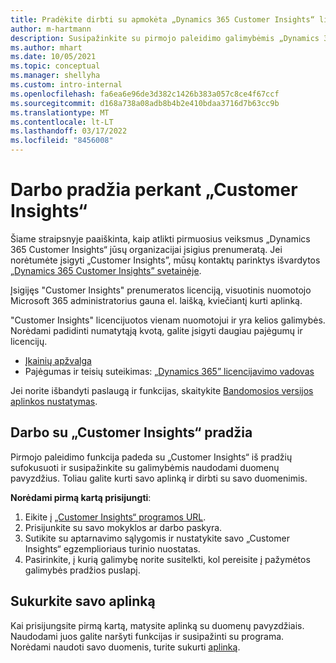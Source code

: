 ```yaml
---
title: Pradėkite dirbti su apmokėta „Dynamics 365 Customer Insights“ licencija
author: m-hartmann
description: Susipažinkite su pirmojo paleidimo galimybėmis „Dynamics 365 Customer Insights“ ir susipažinkite su jo galimybėmis.
ms.author: mhart
ms.date: 10/05/2021
ms.topic: conceptual
ms.manager: shellyha
ms.custom: intro-internal
ms.openlocfilehash: fa6ea6e96de3d382c1426b383a057c8ce4f67ccf
ms.sourcegitcommit: d168a738a08adb8b4b2e410bdaa3716d7b63cc9b
ms.translationtype: MT
ms.contentlocale: lt-LT
ms.lasthandoff: 03/17/2022
ms.locfileid: "8456008"
---
```

# <a name="get-started-after-purchasing-customer-insights"></a>Darbo pradžia perkant „Customer Insights“

Šiame straipsnyje paaiškinta, kaip atlikti pirmuosius veiksmus „Dynamics 365 Customer Insights“ jūsų organizacijai įsigius prenumeratą. Jei norėtumėte įsigyti „Customer Insights”, mūsų kontaktų parinktys išvardytos [„Dynamics 365 Customer Insights” svetainėje](https://dynamics.microsoft.com/ai/customer-insights/). 

Įsigijęs "Customer Insights" prenumeratos licenciją, visuotinis nuomotojo Microsoft 365 administratorius gauna el. laišką, kviečiantį kurti aplinką. 

"Customer Insights" licencijuotos vienam nuomotojui ir yra kelios galimybės. Norėdami padidinti numatytąją kvotą, galite įsigyti daugiau pajėgumų ir licencijų. 
- [Įkainių apžvalga](https://dynamics.microsoft.com/ai/customer-insights/pricing/)
- Pajėgumas ir teisių suteikimas: [„Dynamics 365” licencijavimo vadovas](https://go.microsoft.com/fwlink/?LinkId=866544)

Jei norite išbandyti paslaugą ir funkcijas, skaitykite [Bandomosios versijos aplinkos nustatymas](trial-signup.md).

## <a name="start-with-customer-insights"></a>Darbo su „Customer Insights“ pradžia

Pirmojo paleidimo funkcija padeda su „Customer Insights“ iš pradžių sufokusuoti ir susipažinkite su galimybėmis naudodami duomenų pavyzdžius. Toliau galite kurti savo aplinką ir dirbti su savo duomenimis.

**Norėdami pirmą kartą prisijungti**:

1. Eikite į [„Customer Insights“ programos URL](https://home.ci.ai.dynamics.com).
1. Prisijunkite su savo mokyklos ar darbo paskyra. 
1. Sutikite su aptarnavimo sąlygomis ir nustatykite savo „Customer Insights“ egzemplioriaus turinio nuostatas.
1. Pasirinkite, į kurią galimybę norite susitelkti, kol pereisite į pažymėtos galimybės pradžios puslapį.

## <a name="create-your-own-environment"></a>Sukurkite savo aplinką

Kai prisijungsite pirmą kartą, matysite aplinką su duomenų pavyzdžiais. Naudodami juos galite naršyti funkcijas ir susipažinti su programa. Norėdami naudoti savo duomenis, turite sukurti [aplinką](/dynamics365/customer-insights/audience-insights/create-environment).